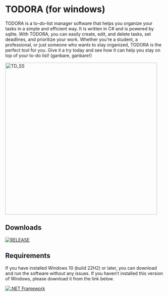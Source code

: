 # TODORA (for windows)

TODORA is a to-do-list manager software that helps you organize your tasks in a simple and efficient way. It is written in C# and is powered by sqlite. With TODORA, you can easily create, edit, and delete tasks, set deadlines, and prioritize your work. Whether you’re a student, a professional, or just someone who wants to stay organized, TODORA is the perfect tool for you. Give it a try today and see how it can help you stay on top of your to-do list! (ganbare, ganbare!)


<img width="481" alt="TD_SS" src="https://github.com/Pahasara/TODORA/assets/46932317/00680f45-43df-4285-97d8-89b6cbd00c6d">


## Downloads ##

[![RELEASE](https://img.shields.io/badge/Download-darkgreen)](https://github.com/Pahasara/TODORA)



## Requirements ##

If you have installed Windows 10 (build 22H2) or later, you can download and run the software without any issues. If you haven’t installed this version of Windows, please download it from the link below.

[![.NET Framework](https://img.shields.io/badge/.NET%20Framework-v4.8-purple)](https://dotnet.microsoft.com/en-us/download/dotnet-framework/thank-you/net48-offline-installer)
